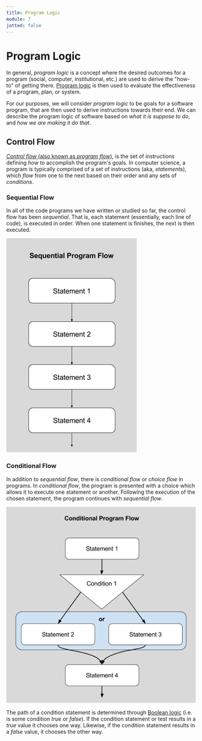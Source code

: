 ```yaml
---
title: Program Logic
module: 7
jotted: false
---
```


# Program Logic

In general, _program logic_ is a concept where the desired outcomes for a program (social, computer, institutional, etc.) are used to derive the "how-to" of getting there. [Program logic](http://www.ghd.com/pdf/4.%20Program%20Logic.pdf) is then used to evaluate the effectiveness of a program, plan, or system.

For our purposes, we will consider _program logic_ to be goals for a software program, that are then used to derive instructions towards their end.  We can describe the program logic of software based on _what it is suppose to do_, and _how we are making it do that_.

## Control Flow

[_Control flow_ (also known as _program flow_)](https://en.wikipedia.org/wiki/Control_flow), is the set of instructions defining _how to_ accomplish the program's goals. In computer science, a program is typically comprised of a set of instructions (aka, _statements_), which _flow_ from one to the next based on their order and any sets of _conditions_.

### Sequential Flow

In all of the code programs we have written or studied so far, the control flow has been _sequential_. That is, each statement (essentially, each line of code), is executed in order. When one statement is finishes, the next is then executed.

![Demonstration of "Sequential Program Flow"](../imgs/SequentialProgramFlow.png 'Demonstration of "Sequential Program Flow".')

### Conditional Flow

In addition to _sequential flow_, there is _conditional flow_ or _choice flow_ in programs. In _conditional flow_, the program is presented with a choice which allows it to execute one statement or another. Following the execution of the chosen statement, the program continues with _sequential flow_.

![Demonstration of "Conditional Program Flow"](../imgs/ConditionalProgramFlow.png 'Demonstration of "Conditional Program Flow".')

The path of a condition statement is determined through [Boolean logic](http://www.i-programmer.info/babbages-bag/235-logic-logic-everything-is-logic.html) (i.e. is some condition _true_ or _false_). If the condition statement or test results in a _true_ value it chooses one way. Likewise, if the condition statement results in a _false_ value, it chooses the other way.
